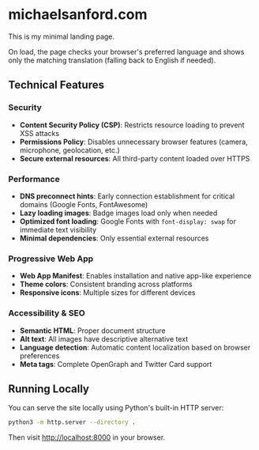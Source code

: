 # michaelsanford.com

This is my minimal landing page.

On load, the page checks your browser's preferred language and shows only the matching translation (falling back to English if needed).

## Technical Features

### Security

- **Content Security Policy (CSP)**: Restricts resource loading to prevent XSS attacks
- **Permissions Policy**: Disables unnecessary browser features (camera, microphone, geolocation, etc.)
- **Secure external resources**: All third-party content loaded over HTTPS

### Performance

- **DNS preconnect hints**: Early connection establishment for critical domains (Google Fonts, FontAwesome)
- **Lazy loading images**: Badge images load only when needed
- **Optimized font loading**: Google Fonts with `font-display: swap` for immediate text visibility
- **Minimal dependencies**: Only essential external resources

### Progressive Web App

- **Web App Manifest**: Enables installation and native app-like experience
- **Theme colors**: Consistent branding across platforms
- **Responsive icons**: Multiple sizes for different devices

### Accessibility & SEO

- **Semantic HTML**: Proper document structure
- **Alt text**: All images have descriptive alternative text
- **Language detection**: Automatic content localization based on browser preferences
- **Meta tags**: Complete OpenGraph and Twitter Card support

## Running Locally

You can serve the site locally using Python's built-in HTTP server:

```bash
python3 -m http.server --directory .
```

Then visit [http://localhost:8000](http://localhost:8000) in your browser.
